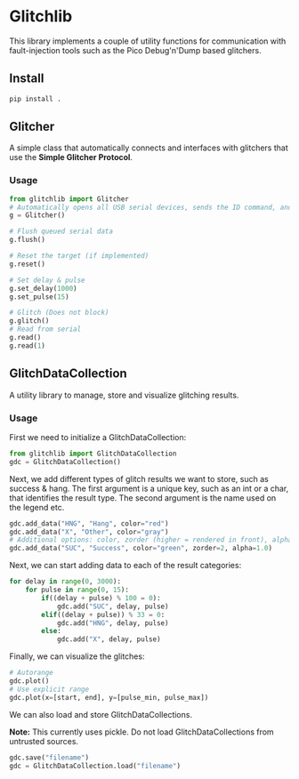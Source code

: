 # Glitchlib

This library implements a couple of utility functions for communication with fault-injection tools such as the Pico Debug'n'Dump based glitchers.

## Install

```bash
pip install .
```

## Glitcher

A simple class that automatically connects and interfaces with glitchers that use the **Simple Glitcher Protocol**.

### Usage

```python
from glitchlib import Glitcher
# Automatically opens all USB serial devices, sends the ID command, and checks whether the device identifies itself as a glitcher.
g = Glitcher()

# Flush queued serial data
g.flush()

# Reset the target (if implemented)
g.reset()

# Set delay & pulse
g.set_delay(1000)
g.set_pulse(15)

# Glitch (Does not block)
g.glitch()
# Read from serial
g.read()
g.read(1)
```

## GlitchDataCollection

A utility library to manage, store and visualize glitching results.

### Usage

First we need to initialize a GlitchDataCollection:

```python
from glitchlib import GlitchDataCollection
gdc = GlitchDataCollection()
```

Next, we add different types of glitch results we want to store, such as success & hang. The first argument is a unique key, such as an int or a char, that identifies the result type. The second argument is the name used on the legend etc.

```python
gdc.add_data("HNG", "Hang", color="red")
gdc.add_data("X", "Other", color="gray")
# Additional options: color, zorder (higher = rendered in front), alpha
gdc.add_data("SUC", "Success", color="green", zorder=2, alpha=1.0)
```

Next, we can start adding data to each of the result categories:

```python
for delay in range(0, 3000):
    for pulse in range(0, 15):
        if((delay + pulse) % 100 = 0):
            gdc.add("SUC", delay, pulse)
        elif((delay + pulse)) % 33 = 0:
            gdc.add("HNG", delay, pulse)
        else:
            gdc.add("X", delay, pulse)
```

Finally, we can visualize the glitches:

```python
# Autorange
gdc.plot()
# Use explicit range
gdc.plot(x=[start, end], y=[pulse_min, pulse_max])
```

We can also load and store GlitchDataCollections.

**Note:** This currently uses pickle. Do not load GlitchDataCollections from untrusted sources.

```python
gdc.save("filename")
gdc = GlitchDataCollection.load("filename")
```
